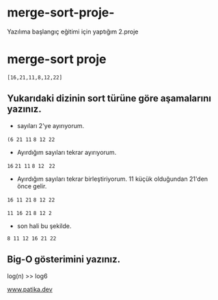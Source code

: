 # merge-sort-proje-
Yazılıma başlangıç eğitimi için yaptığım 2.proje 

# merge-sort proje 

 ```
 [16,21,11,8,12,22] 
 ```
## Yukarıdaki dizinin sort türüne göre aşamalarını yazınız.

* sayıları 2'ye ayırıyorum. 

``` (6 21 11 ``` ``` 8 12 22 ```

* Ayırdığım sayıları tekrar ayırıyorum.

```16``` ```21 11``` ```8 12 ``` ```22```

* Ayırdığım sayıları tekrar birleştiriyorum. 11 küçük olduğundan 21'den önce gelir.

 ``` 16 11 21 ``` ``` 8 12 22 ```
 
 
 ```11 16 21```  ```8 12 2```
 
 * son hali bu şekilde.
 
 ``` 8 11 12 16 21 22 ```
 
 ## Big-O gösterimini yazınız. 
 
 log(n) >> log6

www.patika.dev 

